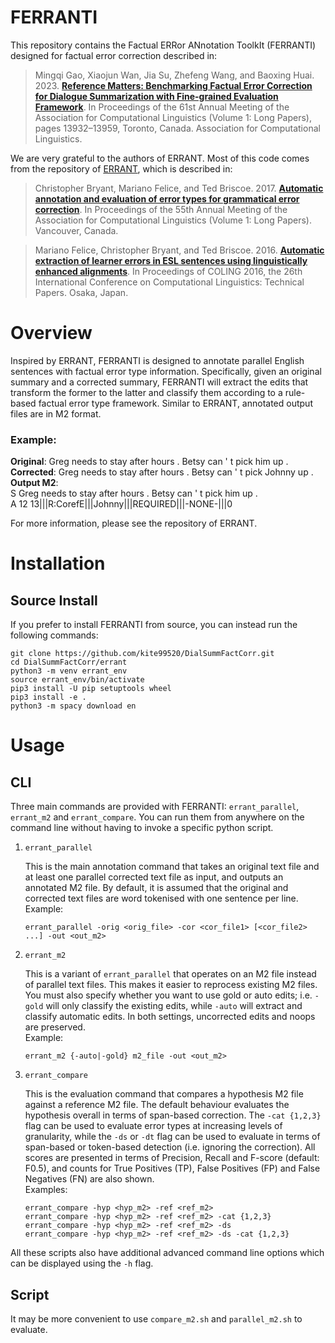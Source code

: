 # FERRANTI

This repository contains the Factual ERRor ANnotation ToolkIt (FERRANTI) designed for factual error correction described in:

> Mingqi Gao, Xiaojun Wan, Jia Su, Zhefeng Wang, and Baoxing Huai. 2023. [**Reference Matters: Benchmarking Factual Error Correction for Dialogue Summarization with Fine-grained Evaluation Framework**](https://aclanthology.org/2023.acl-long.779/). In Proceedings of the 61st Annual Meeting of the Association for Computational Linguistics (Volume 1: Long Papers), pages 13932–13959, Toronto, Canada. Association for Computational Linguistics.

We are very grateful to the authors of ERRANT. Most of this code comes from the repository of [ERRANT](https://github.com/chrisjbryant/errant), which is described in:

> Christopher Bryant, Mariano Felice, and Ted Briscoe. 2017. [**Automatic annotation and evaluation of error types for grammatical error correction**](https://www.aclweb.org/anthology/P17-1074/). In Proceedings of the 55th Annual Meeting of the Association for Computational Linguistics (Volume 1: Long Papers). Vancouver, Canada.

> Mariano Felice, Christopher Bryant, and Ted Briscoe. 2016. [**Automatic extraction of learner errors in ESL sentences using linguistically enhanced alignments**](https://www.aclweb.org/anthology/C16-1079/). In Proceedings of COLING 2016, the 26th International Conference on Computational Linguistics: Technical Papers. Osaka, Japan.

# Overview

Inspired by ERRANT, FERRANTI is designed to annotate parallel English sentences with factual error type information. Specifically, given an original summary and a corrected summary, FERRANTI will extract the edits that transform the former to the latter and classify them according to a rule-based factual error type framework. Similar to ERRANT, annotated output files are in M2 format.

### Example:  
**Original**: Greg needs to stay after hours . Betsy can ' t pick him up .  
**Corrected**: Greg needs to stay after hours . Betsy can ' t pick Johnny up .  
**Output M2**:  
S Greg needs to stay after hours . Betsy can ' t pick him up .  
A 12 13|||R:CorefE|||Johnny|||REQUIRED|||-NONE-|||0

For more information, please see the repository of ERRANT.

# Installation

## Source Install

If you prefer to install FERRANTI from source, you can instead run the following commands:
```
git clone https://github.com/kite99520/DialSummFactCorr.git
cd DialSummFactCorr/errant
python3 -m venv errant_env
source errant_env/bin/activate
pip3 install -U pip setuptools wheel
pip3 install -e .
python3 -m spacy download en
```

# Usage

## CLI

Three main commands are provided with FERRANTI: `errant_parallel`, `errant_m2` and `errant_compare`. You can run them from anywhere on the command line without having to invoke a specific python script.  

1. `errant_parallel`  

     This is the main annotation command that takes an original text file and at least one parallel corrected text file as input, and outputs an annotated M2 file. By default, it is assumed that the original and corrected text files are word tokenised with one sentence per line.  
	 Example:
	 ```
	 errant_parallel -orig <orig_file> -cor <cor_file1> [<cor_file2> ...] -out <out_m2>
	 ```

2. `errant_m2`  

     This is a variant of `errant_parallel` that operates on an M2 file instead of parallel text files. This makes it easier to reprocess existing M2 files. You must also specify whether you want to use gold or auto edits; i.e. `-gold` will only classify the existing edits, while `-auto` will extract and classify automatic edits. In both settings, uncorrected edits and noops are preserved.  
     Example:
	 ```
	 errant_m2 {-auto|-gold} m2_file -out <out_m2>
	 ```

3. `errant_compare`  

     This is the evaluation command that compares a hypothesis M2 file against a reference M2 file. The default behaviour evaluates the hypothesis overall in terms of span-based correction. The `-cat {1,2,3}` flag can be used to evaluate error types at increasing levels of granularity, while the `-ds` or `-dt` flag can be used to evaluate in terms of span-based or token-based detection (i.e. ignoring the correction). All scores are presented in terms of Precision, Recall and F-score (default: F0.5), and counts for True Positives (TP), False Positives (FP) and False Negatives (FN) are also shown.  
	 Examples:
	 ```
     errant_compare -hyp <hyp_m2> -ref <ref_m2> 
     errant_compare -hyp <hyp_m2> -ref <ref_m2> -cat {1,2,3}
     errant_compare -hyp <hyp_m2> -ref <ref_m2> -ds
     errant_compare -hyp <hyp_m2> -ref <ref_m2> -ds -cat {1,2,3}
	 ```	

All these scripts also have additional advanced command line options which can be displayed using the `-h` flag. 

## Script

It may be more convenient to use `compare_m2.sh` and `parallel_m2.sh` to evaluate.
